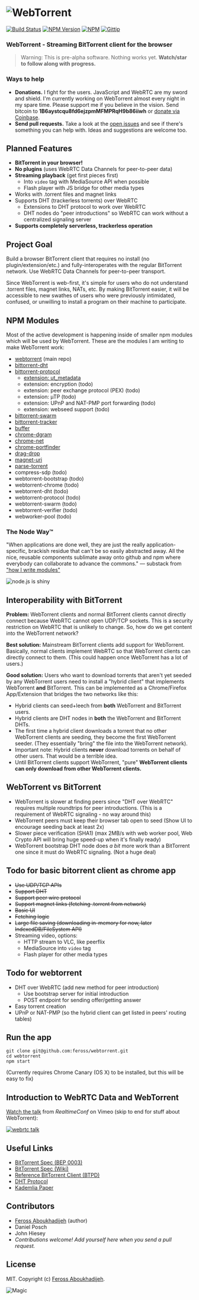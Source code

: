 # ![WebTorrent](https://raw.github.com/feross/webtorrent/master/img/wordmark.png)
[![Build Status](http://img.shields.io/travis/feross/webtorrent.svg)](https://travis-ci.org/feross/webtorrent)
[![NPM Version](http://img.shields.io/npm/v/webtorrent.svg)](https://npmjs.org/package/webtorrent)
[![NPM](http://img.shields.io/npm/dm/webtorrent.svg)](https://npmjs.org/package/webtorrent)
[![Gittip](http://img.shields.io/gittip/feross.svg)](https://www.gittip.com/feross/)

### WebTorrent - Streaming BitTorrent client for the browser

> Warning: This is pre-alpha software. Nothing works yet. **Watch/star to follow along with progress.**


### Ways to help

- **Donations.** I fight for the users. JavaScript and WebRTC are my sword and shield. I'm currently working on WebTorrent almost every night in my spare time. Please support me if you believe in the vision. Send bitcoin to **1B6aystcqu8fd6ejzpmMFMPRqH9b86iiwh** or [donate via Coinbase](https://coinbase.com/checkouts/7c683397e33166651dedfebee6fb0f96).
- **Send pull requests.** Take a look at the [open issues](https://github.com/feross/webtorrent/issues?state=open) and see if there's something you can help with. Ideas and suggestions are welcome too.

## Planned Features

- **BitTorrent in your browser!**
- **No plugins** (uses WebRTC Data Channels for peer-to-peer data)
- **Streaming playback** (get first pieces first)
  - Into `video` tag with MediaSource API when possible
  - Flash player with JS bridge for other media types
- Works with .torrent files and magnet links
- Supports DHT (trackerless torrents) over WebRTC
  - Extensions to DHT protocol to work over WebRTC
  - DHT nodes do "peer introductions" so WebRTC can work without a centralized signaling server
- **Supports completely serverless, trackerless operation**


## Project Goal

Build a browser BitTorrent client that requires no install (no plugin/extension/etc.) and fully-interoperates with the regular BitTorrent network. Use WebRTC Data Channels for peer-to-peer transport.

Since WebTorrent is web-first, it's simple for users who do not understand .torrent files, magnet links, NATs, etc. By making BitTorrent easier, it will be accessible to new swathes of users who were previously intimidated, confused, or unwilling to install a program on their machine to participate.


## NPM Modules

Most of the active development is happening inside of smaller npm modules which will be used by WebTorrent. These are the modules I am writing to make WebTorrent work:

- [webtorrent](https://github.com/feross/webtorrent) (main repo)
- [bittorrent-dht](https://github.com/feross/bittorrent-dht)
- [bittorrent-protocol](https://github.com/feross/bittorrent-protocol)
  - [extension: ut_metadata](https://github.com/feross/ut_metadata)
  - extension: encryption (todo)
  - extension: peer exchange protocol (PEX) (todo)
  - extension: µTP (todo)
  - extension: UPnP and NAT-PMP port forwarding (todo)
  - extension: webseed support (todo)
- [bittorrent-swarm](https://github.com/feross/bittorrent-swarm)
- [bittorrent-tracker](https://github.com/feross/bittorrent-tracker)
- [buffer](https://github.com/feross/buffer)
- [chrome-dgram](https://github.com/feross/chrome-dgram)
- [chrome-net](https://github.com/feross/chrome-net)
- [chrome-portfinder](https://github.com/feross/chrome-portfinder)
- [drag-drop](https://github.com/feross/drag-drop)
- [magnet-uri](https://github.com/feross/magnet-uri)
- [parse-torrent](https://github.com/feross/parse-torrent)
- compress-sdp (todo)
- webtorrent-bootstrap (todo)
- webtorrent-chrome (todo)
- webtorrent-dht (todo)
- webtorrent-protocol (todo)
- webtorrent-swarm (todo)
- webtorrent-verifier (todo)
- webworker-pool (todo)

### The Node Way&trade;

"When applications are done well, they are just the really application-specific, brackish residue that can't be so easily abstracted away. All the nice, reusable components sublimate away onto github and npm where everybody can collaborate to advance the commons." — substack from ["how I write modules"](http://substack.net/how_I_write_modules)

![node.js is shiny](http://feross.net/x/node2.gif)


## Interoperability with BitTorrent

**Problem:** WebTorrent clients and normal BitTorrent clients cannot directly connect because WebRTC cannot open UDP/TCP sockets. This is a security restriction on WebRTC that is unlikely to change. So, how do we get content into the WebTorrent network?

**Best solution:** Mainstream BitTorrent clients add support for WebTorrent. Basically, normal clients implement WebRTC so that WebTorrent clients can directly connect to them. (This could happen once WebTorrent has a lot of users.)

**Good solution:** Users who want to download torrents that aren't yet seeded by any WebTorrent users need to install a "hybrid client" that implements WebTorrent **and** BitTorrent. This can be implemented as a Chrome/Firefox App/Extension that bridges the two networks like this:

  - Hybrid clients can seed+leech from **both** WebTorrent and BitTorrent users.
  - Hybrid clients are DHT nodes in **both** the WebTorrent and BitTorrent DHTs.
  - The first time a hybrid client downloads a torrent that no other WebTorrent clients are seeding, they become the first WebTorrent seeder. (They essentially "bring" the file into the WebTorrent network).
  - Important note: Hybrid clients **never** download torrents on behalf of other users. That would be a terrible idea.
  - Until BitTorrent clients support WebTorrent, "pure" **WebTorrent clients can only download from other WebTorrent clients.**


## WebTorrent vs BitTorrent

- WebTorrent is slower at finding peers since "DHT over WebRTC" requires multiple roundtrips for peer introductions. (This is a requirement of WebRTC signaling - no way around this)
- WebTorrent peers must keep their browser tab open to seed (Show UI to encourage seeding back at least 2x)
- Slower piece verification (SHA1) (max 2MB/s with web worker pool, Web Crypto API will bring huge speed-up when it's finally ready)
- WebTorrent bootstrap DHT node does *a bit* more work than a BitTorrent one since it must do WebRTC signaling. (Not a huge deal)


## Todo for basic bitorrent client as chrome app

- ~~Use UDP/TCP APIs~~
- ~~Support DHT~~
- ~~Support peer wire protocol~~
- ~~Support magnet links (fetching .torrent from network)~~
- ~~Basic UI~~
- ~~Fetching logic~~
- ~~Large file saving (downloading in-memory for now, later IndexedDB/FileSystem API)~~
- Streaming video, options:
  - HTTP stream to VLC, like peerflix
  - MediaSource into `video` tag
  - Flash player for other media types


## Todo for webtorrent

- DHT over WebRTC (add new method for peer introduction)
  - Use bootstrap server for initial introduction
  - POST endpoint for sending offer/getting answer
- Easy torrent creation
- UPnP or NAT-PMP (so the hybrid client can get listed in peers' routing tables)


## Run the app

```
git clone git@github.com:feross/webtorrent.git
cd webtorrent
npm start
```

(Currently requires Chrome Canary (OS X) to be installed, but this will be easy to fix)


## Introduction to WebRTC Data and WebTorrent

[Watch the talk](https://vimeo.com/77265280) from *RealtimeConf* on Vimeo (skip to end for stuff about WebTorrent):

[![webrtc talk](https://raw.github.com/feross/webtorrent/master/img/webrtc-talk.png)](https://vimeo.com/77265280)


## Useful Links

- [BitTorrent Spec (BEP 0003)](http://www.bittorrent.org/beps/bep_0003.html)
- [BitTorrent Spec (Wiki)](https://wiki.theory.org/BitTorrentSpecification)
- [Reference BitTorrent Client (BTPD)](https://github.com/btpd/btpd)
- [DHT Protocol](http://www.bittorrent.org/beps/bep_0005.html)
- [Kademlia Paper](http://pdos.csail.mit.edu/~petar/papers/maymounkov-kademlia-lncs.pdf)


## Contributors

- [Feross Aboukhadijeh](http://feross.org) (author)
- Daniel Posch
- John Hiesey
- *Contributions welcome! Add yourself here when you send a pull request.*


## License

MIT. Copyright (c) [Feross Aboukhadijeh](http://feross.org).

![Magic](https://raw.github.com/feross/webtorrent/master/img/logo.png)

